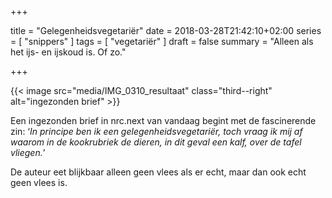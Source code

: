 +++

title = "Gelegenheidsvegetariër"
date = 2018-03-28T21:42:10+02:00 
series = [ "snippers" ]
tags = [ "vegetariër" ] 
draft = false
summary = "Alleen als het ijs- en ijskoud is. Of zo."

+++

{{< image src="media/IMG_0310_resultaat" class="third--right" alt="ingezonden brief" >}}

Een ingezonden brief in nrc.next van vandaag begint met de fascinerende zin: ‘_In principe ben ik een gelegenheidsvegetariër, toch vraag ik mij af waarom in de kookrubriek de dieren, in dit geval een kalf, over de tafel vliegen._’

De auteur eet blijkbaar alleen geen vlees als er echt, maar dan ook echt geen vlees is.